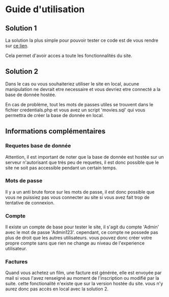 # Guide d'utilisation

## Solution 1

La solution la plus simple pour pouvoir tester ce code est de vous rendre sur [ce lien](https://baptiste-crepin.fr/SupMovies/).

Cela permet d'avoir acces a toute les fonctionnalités du site.

## Solution 2

Dans le cas ou vous souhaiteriez utiliser le site en local, aucune manipulation ne devrait etre necessaire et vous devriez etre connecté a la base de donnée hostée.

En cas de problème, tout les mots de passes utiles se trouvent dans le fichier credentials.php et vous avez un script 'movies.sql' qui vous permettra de créer la base de donnée en local.

## Informations complémentaires

### Requetes base de donnée

Attention, il est important de noter que la base de donnée est hostée sur un serveur n'autorisant que très peu de requetes, il est donc possible que le site ne soit pas accessible pendant un certain temps.

### Mots de passe

Il y a un anti brute force sur les mots de passe, il est donc possible que vous ne puissiez pas vous connecter au site si vous avez fait trop de tentative de connexion.

### Compte

Il existe un compte de base pour tester le site, il s'agit du compte 'Admin' avec le mot de passe 'Admin123'. cependant, ce compte ne possede pas plus de droit que les autres utilisateurs. vous pouvez donc créer votre propre compte sans que rien ne change au niveau de l'experience utilisateur.

### Factures

Quand vous achetez un film, une facture est générée, elle est envoyée par mail si vous l'avez renseigné au moment de l'inscription ou modifié par la suite. cette fonctionalité n'existe que sur la version hostée du site. vous n'y aurez donc pas accès en local avec la solution 2.
